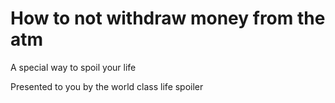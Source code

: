 # How to not withdraw money from the atm
A special way to spoil your life





Presented to you by the world class life spoiler
